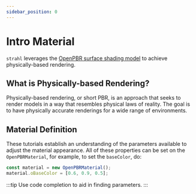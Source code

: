 ```yaml
---
sidebar_position: 0
---
```


# Intro Material

`strahl` leverages the [OpenPBR surface shading model](https://github.com/AcademySoftwareFoundation/OpenPBR) to achieve physically-based rendering.

## What is Physically-based Rendering?

Physically-based rendering, or short PBR, is an approach that seeks to render models in a way that resembles physical laws of reality. The goal is to have physically accurate renderings for a wide range of environments.

## Material Definition

These tutorials establish an understanding of the parameters available to adjust the material appearance. All of these properties can be set on the `OpenPBRMaterial`, for example, to set the `baseColor`, do:

```js
const material = new OpenPBRMaterial();
material.oBaseColor = [0.6, 0.9, 0.5];
```

:::tip
Use code completion to aid in finding parameters.
:::
